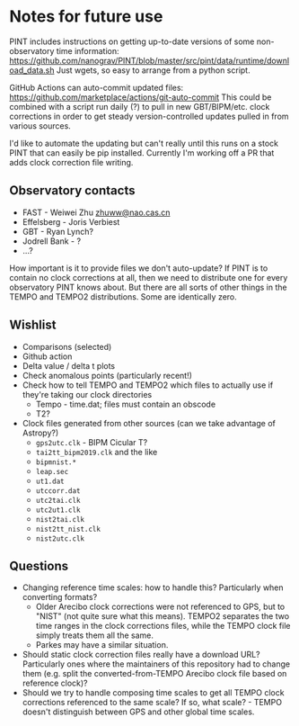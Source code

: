 Notes for future use
====================

PINT includes instructions on getting up-to-date versions of some
non-observatory time information:
https://github.com/nanograv/PINT/blob/master/src/pint/data/runtime/download_data.sh
Just wgets, so easy to arrange from a python script.

GitHub Actions can auto-commit updated files:
https://github.com/marketplace/actions/git-auto-commit This could be combined
with a script run daily (?) to pull in new GBT/BIPM/etc. clock corrections in
order to get steady version-controlled updates pulled in from various sources.

I'd like to automate the updating but can't really until this runs on a stock
PINT that can easily be pip installed. Currently I'm working off a PR that adds
clock correction file writing.


Observatory contacts
--------------------

- FAST - Weiwei Zhu <zhuww@nao.cas.cn>
- Effelsberg - Joris Verbiest
- GBT - Ryan Lynch?
- Jodrell Bank - ?
- ...?

How important is it to provide files we don't auto-update? If PINT is to
contain no clock corrections at all, then we need to distribute one for every
observatory PINT knows about. But there are all sorts of other things in the
TEMPO and TEMPO2 distributions. Some are identically zero.

Wishlist
--------

- Comparisons (selected)
- Github action
- Delta value / delta t plots
- Check anomalous points (particularly recent!)
- Check how to tell TEMPO and TEMPO2 which files to actually use if they're taking our clock directories
    - Tempo - time.dat; files must contain an obscode
    - T2?
- Clock files generated from other sources (can we take advantage of Astropy?)
    - `gps2utc.clk` - BIPM Cicular T?
    - `tai2tt_bipm2019.clk` and the like
    - `bipmnist.*`
    - `leap.sec`
    - `ut1.dat`
    - `utccorr.dat`
    - `utc2tai.clk`
    - `utc2ut1.clk`
    - `nist2tai.clk`
    - `nist2tt_nist.clk`
    - `nist2utc.clk`

Questions
---------

- Changing reference time scales: how to handle this? Particularly when converting formats?
    - Older Arecibo clock corrections were not referenced to GPS, but to "NIST" (not quite sure what this means). TEMPO2 separates the two time ranges in the clock corrections files, while the TEMPO clock file simply treats them all the same. 
    - Parkes may have a similar situation.
- Should static clock correction files really have a download URL? Particularly ones where the maintainers of this repository had to change them (e.g. split the converted-from-TEMPO Arecibo clock file based on reference clock)?
- Should we try to handle composing time scales to get all TEMPO clock corrections referenced to the same scale? If so, what scale? - TEMPO doesn't distinguish between GPS and other global time scales.
